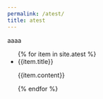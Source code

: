 ```yaml
---
permalink: /atest/
title: atest
---
```

aaaa
<ul>
{% for item in site.atest %}
    <li>
        {{item.title}}
        <p>{{item.content}}</p>
    </li>

{% endfor %}
</ul>